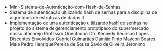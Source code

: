 - Mini-Sistema-de-Autenticação-com-Hash-de-Senhas
- Sistema de autenticação ultilizando hash de senhas para a disciplina de algoritmos de estruturas de dados II
- Implementação de uma autenticação ultilizando hash de senhas no projeto do sistema de gerenciamento prototipado do supermercado nosso atacarejo
Professor Orientador: Dtr. Kennedy Reurison Lopes
Discentes Envolvidos: Gabriel Guimarães Damião Pinto
                      Maycon Soares Maia
                      Pedro Henrique Pereira de Sousa
                      Savio de Oliveira Jeronimo